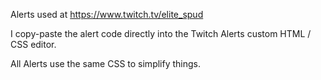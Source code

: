 Alerts used at https://www.twitch.tv/elite_spud

I copy-paste the alert code directly into the Twitch Alerts custom HTML / CSS editor.

All Alerts use the same CSS to simplify things.
